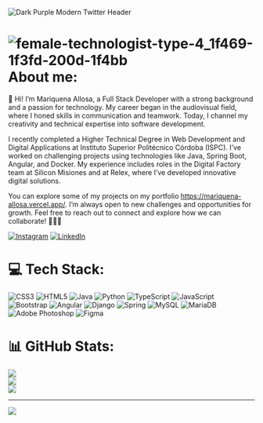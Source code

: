 ![Dark Purple Modern Twitter Header](https://user-images.githubusercontent.com/99567012/209244229-a30aa368-3089-46f8-9408-2fae1b67ab96.png)

  
# ![female-technologist-type-4_1f469-1f3fd-200d-1f4bb](https://user-images.githubusercontent.com/99567012/209244922-15c7ae43-4ed9-429d-9c99-b3c0cd4fb5ec.png) About me: 
👋 Hi! I’m Mariquena Allosa, a Full Stack Developer with a strong background and a passion for technology. My career began in the audiovisual field, where I honed skills in communication and teamwork. Today, I channel my creativity and technical expertise into software development.

I recently completed a Higher Technical Degree in Web Development and Digital Applications at Instituto Superior Politécnico Córdoba (ISPC). I’ve worked on challenging projects using technologies like Java, Spring Boot, Angular, and Docker. My experience includes roles in the Digital Factory team at Silicon Misiones and at Relex, where I’ve developed innovative digital solutions.

You can explore some of my projects on my portfolio https://mariquena-allosa.vercel.app/. I’m always open to new challenges and opportunities for growth. Feel free to reach out to connect and explore how we can collaborate! 🚀👩‍💻
 
[![Instagram](https://img.shields.io/badge/Instagram-%23E4405F.svg?logo=Instagram&logoColor=white)](https://instagram.com/mariquenaallosa) [![LinkedIn](https://img.shields.io/badge/LinkedIn-%230077B5.svg?logo=linkedin&logoColor=white)](https://linkedin.com/in/mariquenaallosa) 

# 💻 Tech Stack:
![CSS3](https://img.shields.io/badge/css3-%231572B6.svg?style=for-the-badge&logo=css3&logoColor=white) ![HTML5](https://img.shields.io/badge/html5-%23E34F26.svg?style=for-the-badge&logo=html5&logoColor=white) ![Java](https://img.shields.io/badge/java-%23ED8B00.svg?style=for-the-badge&logo=java&logoColor=white) ![Python](https://img.shields.io/badge/python-3670A0?style=for-the-badge&logo=python&logoColor=ffdd54) ![TypeScript](https://img.shields.io/badge/typescript-%23007ACC.svg?style=for-the-badge&logo=typescript&logoColor=white) ![JavaScript](https://img.shields.io/badge/javascript-%23323330.svg?style=for-the-badge&logo=javascript&logoColor=%23F7DF1E) ![Bootstrap](https://img.shields.io/badge/bootstrap-%23563D7C.svg?style=for-the-badge&logo=bootstrap&logoColor=white) ![Angular](https://img.shields.io/badge/angular-%23DD0031.svg?style=for-the-badge&logo=angular&logoColor=white) ![Django](https://img.shields.io/badge/django-%23092E20.svg?style=for-the-badge&logo=django&logoColor=white) ![Spring](https://img.shields.io/badge/spring-%236DB33F.svg?style=for-the-badge&logo=spring&logoColor=white) ![MySQL](https://img.shields.io/badge/mysql-%2300f.svg?style=for-the-badge&logo=mysql&logoColor=white) ![MariaDB](https://img.shields.io/badge/MariaDB-003545?style=for-the-badge&logo=mariadb&logoColor=white) ![Adobe Photoshop](https://img.shields.io/badge/adobephotoshop-%2331A8FF.svg?style=for-the-badge&logo=adobephotoshop&logoColor=white) 	![Figma](https://img.shields.io/badge/figma-%23F24E1E.svg?style=for-the-badge&logo=figma&logoColor=white)
# 📊 GitHub Stats:
![](https://github-readme-stats.vercel.app/api?username=mariquenaallosa&theme=jolly&hide_border=false&include_all_commits=false&count_private=false)<br/>
![](https://github-readme-streak-stats.herokuapp.com/?user=mariquenaallosa&theme=jolly&hide_border=false)<br/>
![](https://github-readme-stats.vercel.app/api/top-langs/?username=mariquenaallosa&theme=jolly&hide_border=false&include_all_commits=false&count_private=false&layout=compact)

---
[![](https://visitcount.itsvg.in/api?id=mariquenaallosa&icon=0&color=6)](https://visitcount.itsvg.in) 
  

